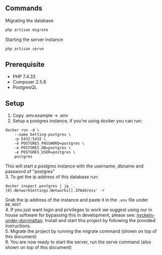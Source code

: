 ## Commands
Migrating the database
```php
php artisan migrate
```
Starting the server instance
```php
php artisan serve
```


## Prerequisite
* PHP 7.4.33
* Composer 2.5.8
* PostgresQL

## Setup
1. Copy .env.example -> .env
2. Setup a postgres instance, if you're using docker you can run: 
```
docker run -d \
    --name betting-postgres \
    -p 5432:5432 \
    -e POSTGRES_PASSWORD=postgres \
    -e POSTGRES_DB=postgres \
    -e POSTGRES_USER=postgres \
    postgres
```
This will start a postgres instance with the username, dbname and password of "postgres"  
3. To get the ip address of this database run:
```
docker inspect postgres | jq '.[0].NetworkSettings.Networks[].IPAddress' -r
```
Grab the ip address of the instance and paste it in the `.env` file under `DB_HOST`  
4. If you just want login and privileges to work we suggest using our in house software for bypassing this in development, please see: [nyckeln-under-dorrmattan](https://github.com/datasektionen/nyckeln-under-dorrmattan). Install and start this project by following the provided instructions.  
5. Migrate the project by running the migrate command (shown on top of this document)  
6. You are now ready to start the server, run the serve command (also shown on top of this document)  